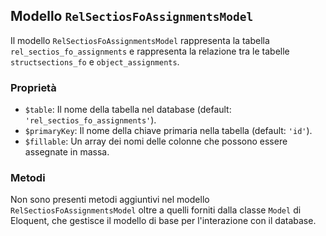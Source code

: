 ## Modello `RelSectiosFoAssignmentsModel`

Il modello `RelSectiosFoAssignmentsModel` rappresenta la tabella `rel_sectios_fo_assignments` e rappresenta la relazione tra le tabelle `structsections_fo` e `object_assignments`.

### Proprietà

* `$table`: Il nome della tabella nel database (default: `'rel_sectios_fo_assignments'`).
* `$primaryKey`: Il nome della chiave primaria nella tabella (default: `'id'`).
* `$fillable`: Un array dei nomi delle colonne che possono essere assegnate in massa.

### Metodi

Non sono presenti metodi aggiuntivi nel modello `RelSectiosFoAssignmentsModel` oltre a quelli forniti dalla classe `Model` di Eloquent, che gestisce il modello di base per l'interazione con il database.
